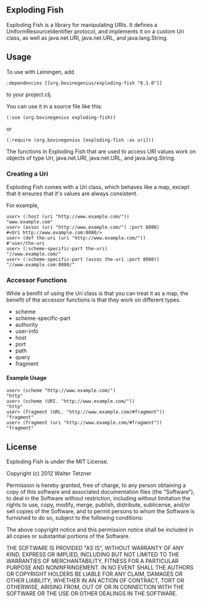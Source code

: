 Exploding Fish
--------------

Exploding Fish is a library for manipulating URIs. It defines a
UniformResourceIdentifier protocol, and implements it on a custom Uri
class, as well as java.net.URI, java.net.URL, and java.lang.String.

Usage
-----

To use with Leiningen, add

    :dependencies [[org.bovinegenius/exploding-fish "0.1.0"]]

to your project.clj.

You can use it in a source file like this:

    (:use (org.bovinegenius exploding-fish))

or

    (:require (org.bovinegenius [exploding-fish :as uri]))

The functions in Exploding Fish that are used to access URI values
work on objects of type Uri, java.net.URI, java.net.URL, and
java.lang.String.

### Creating a Uri

Exploding Fish comes with a Uri class, which behaves like a map, except that it ensures that it's values are always consistent.

For example,

    user> (:host (uri "http://www.example.com/"))
    "www.example.com"
    user> (assoc (uri "http://www.example.com/") :port 8080)
    #<Uri http://www.example.com:8080/>
    user> (def the-uri (uri "http://www.example.com/"))
    #'user/the-uri
    user> (:scheme-specific-part the-uri)
    "//www.example.com/"
    user> (:scheme-specific-part (assoc the-uri :port 8080))
    "//www.example.com:8080/"

### Accessor Functions

While a benifit of using the Uri class is that you can treat it as a map, the benefit of the accessor functions is that they work on different types.

* scheme
* scheme-specific-part
* authority
* user-info
* host
* port
* path
* query
* fragment

#### Example Usage

    user> (scheme "http://www.example.com/")
    "http"
    user> (scheme (URI. "http://www.example.com/"))
    "http"
    user> (fragment (URL. "http://www.example.com/#fragment"))
    "fragment"
    user> (fragment (uri "http://www.example.com/#fragment"))
    "fragment"

License
-------

Exploding Fish is under the MIT License.

Copyright (c) 2012 Walter Tetzner

Permission is hereby granted, free of charge, to any person obtaining
a copy of this software and associated documentation files (the
"Software"), to deal in the Software without restriction, including
without limitation the rights to use, copy, modify, merge, publish,
distribute, sublicense, and/or sell copies of the Software, and to
permit persons to whom the Software is furnished to do so, subject to
the following conditions:

The above copyright notice and this permission notice shall be included
in all copies or substantial portions of the Software.

THE SOFTWARE IS PROVIDED "AS IS", WITHOUT WARRANTY OF ANY KIND,
EXPRESS OR IMPLIED, INCLUDING BUT NOT LIMITED TO THE WARRANTIES OF
MERCHANTABILITY, FITNESS FOR A PARTICULAR PURPOSE AND NONINFRINGEMENT.
IN NO EVENT SHALL THE AUTHORS OR COPYRIGHT HOLDERS BE LIABLE FOR ANY
CLAIM, DAMAGES OR OTHER LIABILITY, WHETHER IN AN ACTION OF CONTRACT,
TORT OR OTHERWISE, ARISING FROM, OUT OF OR IN CONNECTION WITH THE
SOFTWARE OR THE USE OR OTHER DEALINGS IN THE SOFTWARE.

